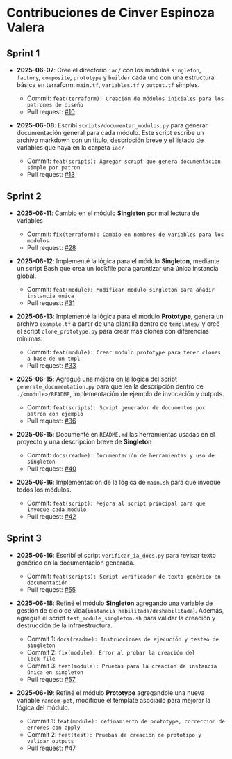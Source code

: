 # Contribuciones de Cinver Espinoza Valera

## Sprint 1

- **2025-06-07**: Creé el directorio `iac/` con los modulos `singleton`, `factory`, `composite`, `prototype` y `builder` cada uno con una estructura básica en terraform: `main.tf`, `variables.tf` y `output.tf` simples.  
  - Commit: `feat(terraform): Creación de módulos iniciales para los patrones de diseño`  
  - Pull request: [#10](https://github.com/AldoLunaBueno/pc3-grupo4-tema3/pull/10)

- **2025-06-08**: Escribí `scripts/documentar_modulos.py` para generar documentación general para cada módulo. Este script escribe un archivo markdown con un titulo, descripción breve y el listado de variables que haya en la carpeta `iac/`
  - Commit: `feat(scripts): Agregar script que genera documentacion simple por patron`  
  - Pull request: [#13](https://github.com/AldoLunaBueno/pc3-grupo4-tema3/pull/13)

## Sprint 2

- **2025-06-11**: Cambio en el módulo **Singleton** por mal lectura de variables
  - Commit: `fix(terraform): Cambio en nombres de variables para los modulos`
  - Pull request: [#28](https://github.com/AldoLunaBueno/pc3-grupo4-tema3/pull/28)

- **2025-06-12**: Implementé la lógica para el módulo **Singleton**, mediante un script Bash que crea un lockfile para garantizar una única instancia global.

  - Commit: `feat(module): Modificar modulo singleton para añadir instancia unica`
  - Pull request: [#31](https://github.com/AldoLunaBueno/pc3-grupo4-tema3/pull/31)

- **2025-06-13**: Implementé la lógica para el modulo **Prototype**, genera un archivo `example.tf` a partir de una plantilla dentro de `templates/` y creé el script `clone_prototype.py` para crear más clones con diferencias mínimas.
  - Commit: `feat(module): Crear modulo prototype para tener clones a base de un tmpl`
  - Pull request: [#33](https://github.com/AldoLunaBueno/pc3-grupo4-tema3/pull/33)

- **2025-06-15**: Agregué una mejora en la lógica del script `generate_documentation.py` para que lea la descripción dentro de `./<module>/README`, implementación de ejemplo de invocación y outputs.
  - Commit: `feat(scripts): Script generador de documentos por patron con ejemplo`
  - Pull request: [#36](https://github.com/AldoLunaBueno/pc3-grupo4-tema3/pull/36)

- **2025-06-15**: Documenté en `README.md` las herramientas usadas en el proyecto y una descripción breve de **Singleton**
  - Commit: `docs(readme): Documentación de herramientas y uso de singleton`
  - Pull request: [#40](https://github.com/AldoLunaBueno/pc3-grupo4-tema3/pull/40)

- **2025-06-16**: Implementación de la lógica de `main.sh` para que invoque todos los módulos.
  - Commit: `feat(script): Mejora al script principal para que invoque cada modulo`
  - Pull request: [#42](https://github.com/AldoLunaBueno/pc3-grupo4-tema3/pull/42)

## Sprint 3

- **2025-06-16**: Escribí el script  `verificar_ia_docs.py` para revisar texto genérico en la documentación generada.
  - Commit: `feat(scripts): Script verificador de texto genérico en documentación.`  
  - Pull request: [#55](https://github.com/AldoLunaBueno/pc3-grupo4-tema3/pull/55)

- **2025-06-18**: Refiné el módulo **Singleton** agregando una variable de gestión de ciclo de vida(`instancia habilitada/deshabilitada`). Además, agregué el script `test_module_singleton.sh` para validar la creación y destrucción de la infraestructura.

  - Commit 1: `docs(readme): Instrucciones de ejecución y testeo de singleton`
  - Commit 2: `fix(module): Error al probar la creación del lock_file`  
  - Commit 3: `feat(module): Pruebas para la creación de instancia única en singleton`  
  - Pull request: [#57](https://github.com/AldoLunaBueno/pc3-grupo4-tema3/pull/57)
  
- **2025-06-19**: Refiné el módulo **Prototype** agregandole una nueva variable `random-pet`, modifiqué el template asociado para mejorar la lógica del módulo.
  - Commit 1: `feat(module): refinamiento de prototype, correccion de errores con apply`
  - Commit 2: `feat(test): Pruebas de creación de prototipo y validar outputs`
  - Pull request: [#47](https://github.com/AldoLunaBueno/pc3-grupo4-tema3/pull/59)